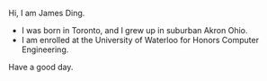 Hi, I am James Ding.
- I was born in Toronto, and I grew up in suburban Akron Ohio.
- I am enrolled at the University of Waterloo for Honors Computer Engineering.

Have a good day.
